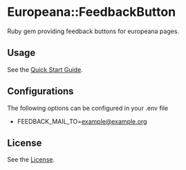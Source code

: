 # Europeana::FeedbackButton

Ruby gem providing feedback buttons for europeana pages.

## Usage

See the [Quick Start Guide](QUICKSTART.md).

## Configurations

The following options can be configured in your .env file

- FEEDBACK_MAIL_TO=example@example.org



## License

See the [License](License.md).